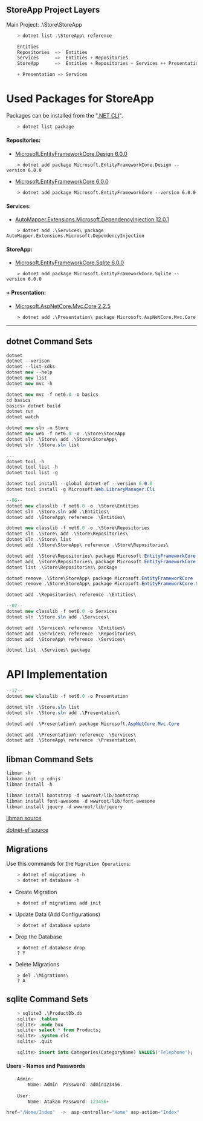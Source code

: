 ## StoreApp Project Layers
Main Project: .\Store\StoreApp <br />
```cs
    > dotnet list .\StoreApp\ reference
```
```cs
    Entities
    Repositories  =>  Entities
    Services      =>  Entities + Repositories
    StoreApp      =>  Entities + Repositories + Services ++ Presentation

    + Presentation => Services
```

# Used Packages for StoreApp 
Packages can be installed from the "[.NET CLI](https://learn.microsoft.com/tr-tr/dotnet/core/tools/)".
```cs
    > dotnet list package
```
#### Repositories:
- [Microsoft.EntityFrameworkCore.Design 6.0.0](https://www.nuget.org/packages/Microsoft.EntityFrameworkCore.Design/6.0.0)
```
    > dotnet add package Microsoft.EntityFrameworkCore.Design --version 6.0.0
```
- [Microsoft.EntityFrameworkCore 6.0.0](https://www.nuget.org/packages/Microsoft.EntityFrameworkCore/6.0.0)
```
    > dotnet add package Microsoft.EntityFrameworkCore --version 6.0.0
```
#### Services:
- [AutoMapper.Extensions.Microsoft.DependencyInjection 12.0.1](https://www.nuget.org/packages/AutoMapper.Extensions.Microsoft.DependencyInjection/)
```
    > dotnet add .\Services\ package AutoMapper.Extensions.Microsoft.DependencyInjection
```
#### StoreApp:
- [Microsoft.EntityFrameworkCore.Sqlite 6.0.0](https://www.nuget.org/packages/Microsoft.EntityFrameworkCore.Sqlite/6.0.0)
```
    > dotnet add package Microsoft.EntityFrameworkCore.Sqlite --version 6.0.0
```
#### + Presentation:
- [Microsoft.AspNetCore.Mvc.Core 2.2.5](https://www.nuget.org/packages/Microsoft.AspNetCore.Mvc.Core/)
```
    > dotnet add .\Presentation\ package Microsoft.AspNetCore.Mvc.Core
```

<hr />

## dotnet Command Sets
```cs
dotnet
dotnet --verison
dotnet --list-sdks
dotnet new --help
dotnet new list
dotnet new mvc -h

dotnet new mvc -f net6.0 -o basics
cd basics
basics> dotnet build
dotnet run
dotnet watch

dotnet new sln -o Store
dotnet new web -f net6.0 -o .\Store\StoreApp
dotnet sln .\Store\ add .\Store\StoreApp\
dotnet sln .\Store.sln list

---
dotnet tool -h
dotnet tool list -h
dotnet tool list -g

dotnet tool install --global dotnet-ef --version 6.0.0
dotnet tool install -g Microsoft.Web.LibraryManager.Cli

--06--
dotnet new classlib -f net6.0 -o .\Store\Entities
dotnet sln .\Store.sln add .\Entities\
dotnet add .\StoreApp\ reference .\Entities\

dotnet new classlib -f net6.0 -o .\Store\Repositories
dotnet sln .\Store\ add .\Store\Repositories\
dotnet sln .\Store\ list
dotnet add .\Store\StoreApp\ reference .\Store\Repositories\

dotnet add .\Store\Repositories\ package Microsoft.EntityFrameworkCore --version 6.0.0
dotnet add .\Store\Repositories\ package Microsoft.EntityFrameworkCore.Sqlite --version 6.0.0
dotnet list .\Store\Repositories\ package

dotnet remove .\Store\StoreApp\ package Microsoft.EntityFrameworkCore
dotnet remove .\Store\StoreApp\ package Microsoft.EntityFrameworkCore.Sqlite

dotnet add .\Repositories\ reference .\Entities\

--07--
dotnet new classlib -f net6.0 -o Services
dotnet sln .\Store.sln add .\Services\

dotnet add .\Services\ reference .\Entities\
dotnet add .\Services\ reference .\Repositories\
dotnet add .\StoreApp\ reference .\Services\

dotnet list .\Services\ package
``` 

# API Implementation 
```cs
--17--
dotnet new classlib -f net6.0 -o Presentation 

dotnet sln .\Store.sln list
dotnet sln .\Store.sln add .\Presentation\

dotnet add .\Presentation\ package Microsoft.AspNetCore.Mvc.Core

dotnet add .\Presentation\ reference .\Services\
dotnet add .\StoreApp\ reference .\Presentation\
```

## libman Command Sets
```cs
libman -h
libman init -p cdnjs
libman install -h 

libman install bootstrap -d wwwroot/lib/bootstrap 
libman install font-awesome -d wwwroot/lib/font-awesome
libman install jquery -d wwwroot/lib/jquery
```
[libman source](https://learn.microsoft.com/tr-tr/aspnet/core/client-side/libman/libman-cli?view=aspnetcore-7.0) 
<br />

[dotnet-ef source](https://learn.microsoft.com/tr-tr/ef/core/cli/dotnet) 

## Migrations
Use this commands for the `Migration Operations`:
```cs
    > dotnet ef migrations -h
    > dotnet ef database -h
```
- Create Migration  
```
    > dotnet ef migrations add init 
```
- Update Data   (Add Configurations)
```
    > dotnet ef database update
```
- Drop the Database
```
    > dotnet ef database drop
    ? Y
```
- Delete Migrations
```
    > del .\Migrations\
    ? A
```

## sqlite Command Sets
```sql
    > sqlite3 .\ProductDb.db
    sqlite> .tables
    sqlite> .mode box
    sqlite> select * from Products;
    sqlite> .system cls
    sqlite> .quit

    sqlite> insert into Categories(CategoryName) VALUES('Telephone');
```

#### Users - Names and Passwords
```cs
    Admin:
        Name: Admin  Password: admin123456.
    
    User:
        Name: Atakan Password: 123456+
```

```cs
href="/Home/Index"  ->  asp-controller="Home" asp-action="Index"
```